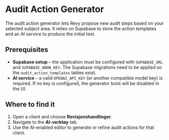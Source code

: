 # Audit Action Generator

The audit action generator lets Revy propose new audit steps based on your selected subject area. It relies on Supabase to store the action templates and an AI service to produce the initial text.

## Prerequisites

- **Supabase setup** – the application must be configured with `SUPABASE_URL` and `SUPABASE_ANON_KEY`. The Supabase migrations need to be applied so the `audit_action_templates` tables exist.
- **AI service** – a valid `OPENAI_API_KEY` (or another compatible model key) is required. If no key is configured, the generator tools will be disabled in the UI.

## Where to find it

1. Open a client and choose **Revisjonshandlinger**.
2. Navigate to the **AI-verktøy** tab.
3. Use the AI-enabled editor to generate or refine audit actions for that client.
